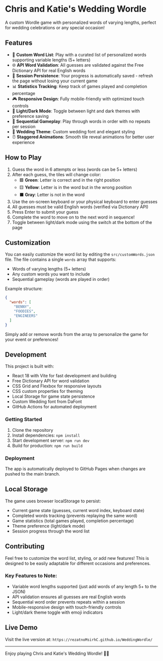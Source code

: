 # Chris and Katie's Wedding Wordle

A custom Wordle game with personalized words of varying lengths, perfect for wedding celebrations or any special occasion!

## Features

- 🎯 **Custom Word List**: Play with a curated list of personalized words supporting variable lengths (5+ letters)
- 🌐 **API Word Validation**: All guesses are validated against the Free Dictionary API for real English words
- 💾 **Session Persistence**: Your progress is automatically saved - refresh the page without losing your current game
- 📊 **Statistics Tracking**: Keep track of games played and completion percentage
- 🎮 **Responsive Design**: Fully mobile-friendly with optimized touch controls
- 🌙 **Light/Dark Mode**: Toggle between light and dark themes with preference saving
- 🔄 **Sequential Gameplay**: Play through words in order with no repeats per session
- 🎨 **Wedding Theme**: Custom wedding font and elegant styling
- ⏰ **Staggered Animations**: Smooth tile reveal animations for better user experience

## How to Play

1. Guess the word in 6 attempts or less (words can be 5+ letters)
2. After each guess, the tiles will change color:
   - 🟩 **Green**: Letter is correct and in the right position
   - 🟨 **Yellow**: Letter is in the word but in the wrong position
   - ⬛ **Gray**: Letter is not in the word
3. Use the on-screen keyboard or your physical keyboard to enter guesses
4. All guesses must be valid English words (verified via Dictionary API)
5. Press Enter to submit your guess
6. Complete the word to move on to the next word in sequence!
7. Toggle between light/dark mode using the switch at the bottom of the page

## Customization

You can easily customize the word list by editing the `src/customWords.json` file. The file contains a single `words` array that supports:
- Words of varying lengths (5+ letters)
- Any custom words you want to include
- Sequential gameplay (words are played in order)

Example structure:
```json
{
  "words": [
    "BENNY",
    "FOODIES", 
    "ENGINEERS"
  ]
}
```

Simply add or remove words from the array to personalize the game for your event or preferences!

## Development

This project is built with:
- React 18 with Vite for fast development and building
- Free Dictionary API for word validation
- CSS Grid and Flexbox for responsive layouts
- CSS custom properties for theming
- Local Storage for game state persistence
- Custom Wedding font from DaFont
- GitHub Actions for automated deployment

### Getting Started

1. Clone the repository
2. Install dependencies: `npm install`
3. Start development server: `npm run dev`
4. Build for production: `npm run build`

### Deployment

The app is automatically deployed to GitHub Pages when changes are pushed to the main branch.

## Local Storage

The game uses browser localStorage to persist:
- Current game state (guesses, current word index, keyboard state)
- Completed words tracking (prevents replaying the same word)
- Game statistics (total games played, completion percentage)
- Theme preference (light/dark mode)
- Session progress through the word list

## Contributing

Feel free to customize the word list, styling, or add new features! This is designed to be easily adaptable for different occasions and preferences.

### Key Features to Note:
- Variable word lengths supported (just add words of any length 5+ to the JSON)
- API validation ensures all guesses are real English words
- Sequential word order prevents repeats within a session
- Mobile-responsive design with touch-friendly controls
- Light/dark theme toggle with emoji indicators

## Live Demo

Visit the live version at: `https://rezatnoMsirhC.github.io/WeddingWordle/`

---

Enjoy playing Chris and Katie's Wedding Wordle! 💍✨
